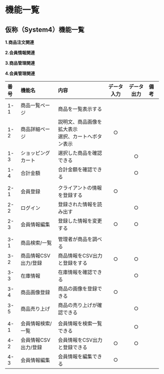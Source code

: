# 機能一覧
## 仮称（System4）機能一覧

**1.商品注文関連**

**2.会員情報関連**

**3.商品管理関連**

**4.会員管理関連**

|番号|機能名|内容|データ入力|データ出力|備考|
|:---|:---|:---|:---:|:----:|:---|
||||||||
|1-1|商品一覧ページ|商品を一覧表示する||||
|1-2|商品詳細ページ|説明文、商品画像を拡大表示<br>選択、カートへボタン表示|○|||
|1-3|ショッピングカート|選択した商品を確認できる||○||
|1-4|合計金額|合計金額を確認できる||○||
|||||||
|2-1|会員登録|クライアントの情報を登録する|○|||
|2-2|ログイン|登録された情報を読み出す||○||
|2-3|会員情報編集|登録した情報を変更する|○|○||
|||||||
|3-1|商品検索/一覧|管理者が商品を調べる||||
|3-2|商品情報CSV出力/登録|商品情報をCSV出力と登録をする|○|○||
|3-3|在庫情報|在庫情報を確認できる||○||
|3-4|商品画像登録|商品の画像を登録できる|○|||
|3-5|商品売り上げ|商品の売り上げが確認できる||○||
|||||||
|4-1|会員情報検索/一覧|会員情報を検索一覧できる||○||
|4-2|会員情報CSV出力/登録|会員情報をCSV出力と登録できる|○|○||
|4-3|会員情報編集|会員情報を編集できる|○|||
